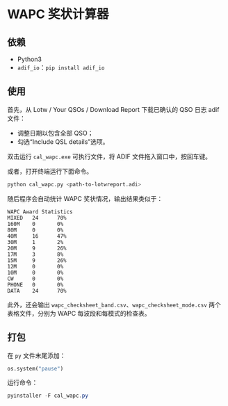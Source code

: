 # WAPC 奖状计算器

## 依赖
* Python3
* `adif_io`：`pip install adif_io`

## 使用
首先，从 Lotw / Your QSOs / Download Report 下载已确认的 QSO 日志 adif 文件：
* 调整日期以包含全部 QSO；
* 勾选“Include QSL details”选项。

双击运行 `cal_wapc.exe` 可执行文件，将 ADIF 文件拖入窗口中，按回车键。

或者，打开终端运行下面命令。
```sh
python cal_wapc.py <path-to-lotwreport.adi>
```

随后程序会自动统计 WAPC 奖状情况，输出结果类似于：
```
WAPC Award Statistics
MIXED   24      70%
160M    0       0%
80M     0       0%
40M     16      47%
30M     1       2%
20M     9       26%
17M     3       8%
15M     9       26%
12M     0       0%
10M     0       0%
CW      0       0%
PHONE   0       0%
DATA    24      70%
```

此外，还会输出 `wapc_checksheet_band.csv`、`wapc_checksheet_mode.csv` 两个表格文件，分别为 WAPC 每波段和每模式的检查表。


## 打包
在 `py` 文件末尾添加：
```python
os.system("pause")
```

运行命令：
```powershell
pyinstaller -F cal_wapc.py
```
